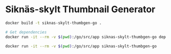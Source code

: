 Siknäs-skylt Thumbnail Generator
================================

```bash
docker build -t siknas-skylt-thumbgen-go .

# Get dependencies
docker run -it --rm -v $(pwd):/go/src/app siknas-skylt-thumbgen-go dep ensure

docker run -it --rm -v $(pwd):/go/src/app siknas-skylt-thumbgen-go
```

